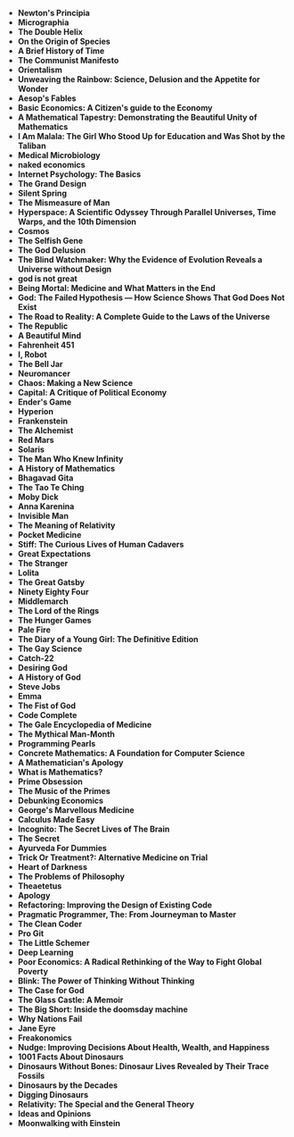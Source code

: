   <ul>
 <li><b><a target="_blank" href="https://github.com/manjunath5496/110-Good-Books-to-Read/blob/master/bk(1).pdf" style="text-decoration:none;">Newton's Principia</a></b></li>
  
<li><b><a target="_blank" href="https://github.com/manjunath5496/110-Good-Books-to-Read/blob/master/bk(2).pdf" style="text-decoration:none;">Micrographia </a></b></li>

<li><b><a target="_blank" href="https://github.com/manjunath5496/110-Good-Books-to-Read/blob/master/bk(3).pdf" style="text-decoration:none;">The Double Helix </a></b></li>
  
<li><b><a target="_blank" href="https://github.com/manjunath5496/110-Good-Books-to-Read/blob/master/bk(4).pdf" style="text-decoration:none;"> On the Origin of Species </a></b></li>
                               
  <li><b><a target="_blank" href="https://github.com/manjunath5496/110-Good-Books-to-Read/blob/master/bk(5).pdf" style="text-decoration:none;">A Brief History of Time </a></b></li>   

<li><b><a target="_blank" href="https://github.com/manjunath5496/110-Good-Books-to-Read/blob/master/bk(6).pdf" style="text-decoration:none;">The Communist Manifesto</a></b></li>
  
<li><b><a target="_blank" href="https://github.com/manjunath5496/110-Good-Books-to-Read/blob/master/bk(7).pdf" style="text-decoration:none;">Orientalism</a></b></li>

<li><b><a target="_blank" href="https://github.com/manjunath5496/110-Good-Books-to-Read/blob/master/bk(8).pdf" style="text-decoration:none;">Unweaving the Rainbow: Science, Delusion and the Appetite for Wonder</a></b></li>
  
<li><b><a target="_blank" href="https://github.com/manjunath5496/110-Good-Books-to-Read/blob/master/bk(9).pdf" style="text-decoration:none;">Aesop's Fables </a></b></li>

  
 <li><b><a target="_blank" href="https://github.com/manjunath5496/110-Good-Books-to-Read/blob/master/bn(1).pdf" style="text-decoration:none;">Basic Economics: A Citizen's guide to the Economy</a></b></li>
  
<li><b><a target="_blank" href="https://github.com/manjunath5496/110-Good-Books-to-Read/blob/master/bn(2).pdf" style="text-decoration:none;">A Mathematical Tapestry: Demonstrating the Beautiful Unity of Mathematics</a></b></li>

<li><b><a target="_blank" href="https://github.com/manjunath5496/110-Good-Books-to-Read/blob/master/bn(3).pdf" style="text-decoration:none;">I Am Malala: The Girl Who Stood Up for Education and Was Shot by the Taliban </a></b></li>
  
<li><b><a target="_blank" href="https://github.com/manjunath5496/110-Good-Books-to-Read/blob/master/bn(4).rar" style="text-decoration:none;"> Medical Microbiology</a></b></li>
                               
  <li><b><a target="_blank" href="https://github.com/manjunath5496/110-Good-Books-to-Read/blob/master/bn(5).pdf" style="text-decoration:none;">naked economics </a></b></li>   

<li><b><a target="_blank" href="https://github.com/manjunath5496/110-Good-Books-to-Read/blob/master/bn(6).pdf" style="text-decoration:none;">Internet Psychology: The Basics</a></b></li>
  
<li><b><a target="_blank" href="https://github.com/manjunath5496/110-Good-Books-to-Read/blob/master/bn(7).pdf" style="text-decoration:none;">The Grand Design</a></b></li>

<li><b><a target="_blank" href="https://github.com/manjunath5496/110-Good-Books-to-Read/blob/master/bn(8).pdf" style="text-decoration:none;">Silent Spring</a></b></li>
  
<li><b><a target="_blank" href="https://github.com/manjunath5496/110-Good-Books-to-Read/blob/master/bn(9).pdf" style="text-decoration:none;">The Mismeasure of Man </a></b></li>

   
 <li><b><a target="_blank" href="https://github.com/manjunath5496/110-Good-Books-to-Read/blob/master/bn(10).pdf" style="text-decoration:none;">Hyperspace: A Scientific Odyssey Through Parallel Universes, Time Warps, and the 10th Dimension</a></b></li>
  
<li><b><a target="_blank" href="https://github.com/manjunath5496/110-Good-Books-to-Read/blob/master/bn(11).pdf" style="text-decoration:none;">Cosmos</a></b></li>

<li><b><a target="_blank" href="https://github.com/manjunath5496/110-Good-Books-to-Read/blob/master/bn(12).pdf" style="text-decoration:none;">The Selfish Gene </a></b></li>
  
<li><b><a target="_blank" href="https://github.com/manjunath5496/110-Good-Books-to-Read/blob/master/bn(13).pdf" style="text-decoration:none;"> The God Delusion</a></b></li>
                               
  <li><b><a target="_blank" href="https://github.com/manjunath5496/110-Good-Books-to-Read/blob/master/bn(14).pdf" style="text-decoration:none;">The Blind Watchmaker: Why the Evidence of Evolution Reveals a Universe without Design </a></b></li>   

<li><b><a target="_blank" href="https://github.com/manjunath5496/110-Good-Books-to-Read/blob/master/bn(15).pdf" style="text-decoration:none;">god is not great</a></b></li>
  
<li><b><a target="_blank" href="https://github.com/manjunath5496/110-Good-Books-to-Read/blob/master/bn(16).pdf" style="text-decoration:none;">Being Mortal: Medicine and What Matters in the End</a></b></li>

<li><b><a target="_blank" href="https://github.com/manjunath5496/110-Good-Books-to-Read/blob/master/bn(17).pdf" style="text-decoration:none;">God: The Failed Hypothesis ― How Science Shows That God Does Not Exist </a></b></li>
  
<li><b><a target="_blank" href="https://github.com/manjunath5496/110-Good-Books-to-Read/blob/master/bn(18).pdf" style="text-decoration:none;">The Road to Reality: A Complete Guide to the Laws of the Universe </a></b></li>


 <li><b><a target="_blank" href="https://github.com/manjunath5496/110-Good-Books-to-Read/blob/master/bn(19).pdf" style="text-decoration:none;">The Republic</a></b></li>
  
<li><b><a target="_blank" href="https://github.com/manjunath5496/110-Good-Books-to-Read/blob/master/bn(20).pdf" style="text-decoration:none;">A Beautiful Mind</a></b></li>

<li><b><a target="_blank" href="https://github.com/manjunath5496/110-Good-Books-to-Read/blob/master/bn(21).pdf" style="text-decoration:none;">Fahrenheit 451  </a></b></li>
  
<li><b><a target="_blank" href="https://github.com/manjunath5496/110-Good-Books-to-Read/blob/master/bn(22).pdf" style="text-decoration:none;"> I, Robot</a></b></li>
                               
  <li><b><a target="_blank" href="https://github.com/manjunath5496/110-Good-Books-to-Read/blob/master/bn(23).pdf" style="text-decoration:none;">The Bell Jar </a></b></li>   

<li><b><a target="_blank" href="https://github.com/manjunath5496/110-Good-Books-to-Read/blob/master/bn(24).pdf" style="text-decoration:none;">Neuromancer</a></b></li>
  
<li><b><a target="_blank" href="https://github.com/manjunath5496/110-Good-Books-to-Read/blob/master/bn(25).pdf" style="text-decoration:none;">Chaos: Making a New Science</a></b></li>

<li><b><a target="_blank" href="https://github.com/manjunath5496/110-Good-Books-to-Read/blob/master/bn(26).pdf" style="text-decoration:none;">Capital: A Critique of Political Economy</a></b></li>
  
<li><b><a target="_blank" href="https://github.com/manjunath5496/110-Good-Books-to-Read/blob/master/bn(27).pdf" style="text-decoration:none;">Ender's Game</a></b></li>

   
 <li><b><a target="_blank" href="https://github.com/manjunath5496/110-Good-Books-to-Read/blob/master/bn(28).pdf" style="text-decoration:none;">Hyperion</a></b></li>
  
<li><b><a target="_blank" href="https://github.com/manjunath5496/110-Good-Books-to-Read/blob/master/bn(29).pdf" style="text-decoration:none;">Frankenstein</a></b></li>

<li><b><a target="_blank" href="https://github.com/manjunath5496/110-Good-Books-to-Read/blob/master/bn(30).pdf" style="text-decoration:none;">The Alchemist</a></b></li>
  
<li><b><a target="_blank" href="https://github.com/manjunath5496/110-Good-Books-to-Read/blob/master/bn(31).pdf" style="text-decoration:none;"> Red Mars</a></b></li>
                               
  <li><b><a target="_blank" href="https://github.com/manjunath5496/110-Good-Books-to-Read/blob/master/bn(32).pdf" style="text-decoration:none;">Solaris </a></b></li>   

<li><b><a target="_blank" href="https://github.com/manjunath5496/110-Good-Books-to-Read/blob/master/bn(33).pdf" style="text-decoration:none;">The Man Who Knew Infinity</a></b></li>
  
<li><b><a target="_blank" href="https://github.com/manjunath5496/110-Good-Books-to-Read/blob/master/bn(34).pdf" style="text-decoration:none;">A History of Mathematics</a></b></li>

<li><b><a target="_blank" href="https://github.com/manjunath5496/110-Good-Books-to-Read/blob/master/bn(35).pdf" style="text-decoration:none;">Bhagavad Gita </a></b></li>
  
<li><b><a target="_blank" href="https://github.com/manjunath5496/110-Good-Books-to-Read/blob/master/bn(36).pdf" style="text-decoration:none;">The Tao Te Ching </a></b></li>


 <li><b><a target="_blank" href="https://github.com/manjunath5496/110-Good-Books-to-Read/blob/master/bn(37).pdf" style="text-decoration:none;">Moby Dick</a></b></li>
  
<li><b><a target="_blank" href="https://github.com/manjunath5496/110-Good-Books-to-Read/blob/master/bn(38).pdf" style="text-decoration:none;">Anna Karenina</a></b></li>

<li><b><a target="_blank" href="https://github.com/manjunath5496/110-Good-Books-to-Read/blob/master/bn(39).pdf" style="text-decoration:none;">Invisible Man </a></b></li>
  
<li><b><a target="_blank" href="https://github.com/manjunath5496/110-Good-Books-to-Read/blob/master/bn(40).pdf" style="text-decoration:none;"> The Meaning of Relativity</a></b></li>
                               
  <li><b><a target="_blank" href="https://github.com/manjunath5496/110-Good-Books-to-Read/blob/master/bn(41).pdf" style="text-decoration:none;">Pocket Medicine</a></b></li>   

<li><b><a target="_blank" href="https://github.com/manjunath5496/110-Good-Books-to-Read/blob/master/bn(42).pdf" style="text-decoration:none;">Stiff: The Curious Lives of Human Cadavers</a></b></li>
  
<li><b><a target="_blank" href="https://github.com/manjunath5496/110-Good-Books-to-Read/blob/master/bn(43).pdf" style="text-decoration:none;">Great Expectations</a></b></li>

<li><b><a target="_blank" href="https://github.com/manjunath5496/110-Good-Books-to-Read/blob/master/bn(44).pdf" style="text-decoration:none;">The Stranger</a></b></li>
  
<li><b><a target="_blank" href="https://github.com/manjunath5496/110-Good-Books-to-Read/blob/master/bn(45).pdf" style="text-decoration:none;">Lolita </a></b></li>

   
 <li><b><a target="_blank" href="https://github.com/manjunath5496/110-Good-Books-to-Read/blob/master/bn(46).pdf" style="text-decoration:none;">The Great Gatsby</a></b></li>
  
<li><b><a target="_blank" href="https://github.com/manjunath5496/110-Good-Books-to-Read/blob/master/bn(47).pdf" style="text-decoration:none;">Ninety Eighty Four</a></b></li>

<li><b><a target="_blank" href="https://github.com/manjunath5496/110-Good-Books-to-Read/blob/master/bn(48).pdf" style="text-decoration:none;">Middlemarch</a></b></li>
  
<li><b><a target="_blank" href="https://github.com/manjunath5496/110-Good-Books-to-Read/blob/master/bn(49).pdf" style="text-decoration:none;"> The Lord of the Rings</a></b></li>
                               
  <li><b><a target="_blank" href="https://github.com/manjunath5496/110-Good-Books-to-Read/blob/master/bn(50).pdf" style="text-decoration:none;">The Hunger Games </a></b></li>   

<li><b><a target="_blank" href="https://github.com/manjunath5496/110-Good-Books-to-Read/blob/master/bn(51).pdf" style="text-decoration:none;">Pale Fire</a></b></li>
  
<li><b><a target="_blank" href="https://github.com/manjunath5496/110-Good-Books-to-Read/blob/master/bn(52).pdf" style="text-decoration:none;">The Diary of a Young Girl: The Definitive Edition</a></b></li>

<li><b><a target="_blank" href="https://github.com/manjunath5496/110-Good-Books-to-Read/blob/master/bn(53).pdf" style="text-decoration:none;">The Gay Science </a></b></li>
  
<li><b><a target="_blank" href="https://github.com/manjunath5496/110-Good-Books-to-Read/blob/master/bn(54).pdf" style="text-decoration:none;">Catch-22 </a></b></li>


 <li><b><a target="_blank" href="https://github.com/manjunath5496/110-Good-Books-to-Read/blob/master/bn(55).pdf" style="text-decoration:none;">Desiring God</a></b></li>
  
<li><b><a target="_blank" href="https://github.com/manjunath5496/110-Good-Books-to-Read/blob/master/bn(56).pdf" style="text-decoration:none;">A History of God</a></b></li>

<li><b><a target="_blank" href="https://github.com/manjunath5496/110-Good-Books-to-Read/blob/master/bn(57).pdf" style="text-decoration:none;">Steve Jobs </a></b></li>
  
<li><b><a target="_blank" href="https://github.com/manjunath5496/110-Good-Books-to-Read/blob/master/bn(58).pdf" style="text-decoration:none;"> Emma</a></b></li>
                               
  <li><b><a target="_blank" href="https://github.com/manjunath5496/110-Good-Books-to-Read/blob/master/bn(59).pdf" style="text-decoration:none;">The Fist of God</a></b></li>   

<li><b><a target="_blank" href="https://github.com/manjunath5496/110-Good-Books-to-Read/blob/master/bn(60).pdf" style="text-decoration:none;">Code Complete</a></b></li>
  
<li><b><a target="_blank" href="https://github.com/manjunath5496/110-Good-Books-to-Read/blob/master/bn(61).pdf" style="text-decoration:none;">The Gale Encyclopedia of Medicine</a></b></li>

<li><b><a target="_blank" href="https://github.com/manjunath5496/110-Good-Books-to-Read/blob/master/bn(62).pdf" style="text-decoration:none;">The Mythical Man-Month</a></b></li>
  
<li><b><a target="_blank" href="https://github.com/manjunath5496/110-Good-Books-to-Read/blob/master/bn(63).pdf" style="text-decoration:none;">Programming Pearls</a></b></li>

   
 <li><b><a target="_blank" href="https://github.com/manjunath5496/110-Good-Books-to-Read/blob/master/bn(64).pdf" style="text-decoration:none;">Concrete Mathematics: A Foundation for Computer Science</a></b></li>
  
<li><b><a target="_blank" href="https://github.com/manjunath5496/110-Good-Books-to-Read/blob/master/bn(65).pdf" style="text-decoration:none;">A Mathematician's Apology</a></b></li>

<li><b><a target="_blank" href="https://github.com/manjunath5496/110-Good-Books-to-Read/blob/master/bn(66).pdf" style="text-decoration:none;">What is Mathematics?</a></b></li>
  
<li><b><a target="_blank" href="https://github.com/manjunath5496/110-Good-Books-to-Read/blob/master/bn(67).pdf" style="text-decoration:none;"> Prime Obsession</a></b></li>
                               
  <li><b><a target="_blank" href="https://github.com/manjunath5496/110-Good-Books-to-Read/blob/master/bn(68).pdf" style="text-decoration:none;">The Music of the Primes</a></b></li>   

<li><b><a target="_blank" href="https://github.com/manjunath5496/110-Good-Books-to-Read/blob/master/bn(69).pdf" style="text-decoration:none;">Debunking Economics</a></b></li>
  
<li><b><a target="_blank" href="https://github.com/manjunath5496/110-Good-Books-to-Read/blob/master/bn(71).pdf" style="text-decoration:none;">George's Marvellous Medicine</a></b></li>

<li><b><a target="_blank" href="https://github.com/manjunath5496/110-Good-Books-to-Read/blob/master/bn(72).pdf" style="text-decoration:none;">Calculus Made Easy </a></b></li>
  
<li><b><a target="_blank" href="https://github.com/manjunath5496/110-Good-Books-to-Read/blob/master/bn(73).pdf" style="text-decoration:none;">Incognito: The Secret Lives of The Brain</a></b></li>

<li><b><a target="_blank" href="https://github.com/manjunath5496/110-Good-Books-to-Read/blob/master/bn(74).pdf" style="text-decoration:none;"> The Secret</a></b></li>
                               
  <li><b><a target="_blank" href="https://github.com/manjunath5496/110-Good-Books-to-Read/blob/master/bn(75).pdf" style="text-decoration:none;">Ayurveda For Dummies</a></b></li>   

<li><b><a target="_blank" href="https://github.com/manjunath5496/110-Good-Books-to-Read/blob/master/bn(76).pdf" style="text-decoration:none;">Trick Or Treatment?: Alternative Medicine on Trial</a></b></li>
  
<li><b><a target="_blank" href="https://github.com/manjunath5496/110-Good-Books-to-Read/blob/master/bn(77).pdf" style="text-decoration:none;">Heart of Darkness</a></b></li>

<li><b><a target="_blank" href="https://github.com/manjunath5496/110-Good-Books-to-Read/blob/master/bn(78).pdf" style="text-decoration:none;">The Problems of Philosophy</a></b></li>
  
<li><b><a target="_blank" href="https://github.com/manjunath5496/110-Good-Books-to-Read/blob/master/bn(79).pdf" style="text-decoration:none;">Theaetetus</a></b></li>

  
<li><b><a target="_blank" href="https://github.com/manjunath5496/110-Good-Books-to-Read/blob/master/bn(80).pdf" style="text-decoration:none;">Apology</a></b></li>

<li><b><a target="_blank" href="https://github.com/manjunath5496/110-Good-Books-to-Read/blob/master/bn(81).pdf" style="text-decoration:none;">Refactoring: Improving the Design of Existing Code</a></b></li>
  
<li><b><a target="_blank" href="https://github.com/manjunath5496/110-Good-Books-to-Read/blob/master/bn(82).pdf" style="text-decoration:none;">Pragmatic Programmer, The: From Journeyman to Master</a></b></li>

<li><b><a target="_blank" href="https://github.com/manjunath5496/110-Good-Books-to-Read/blob/master/bn(83).pdf" style="text-decoration:none;">The Clean Coder</a></b></li>
  
<li><b><a target="_blank" href="https://github.com/manjunath5496/110-Good-Books-to-Read/blob/master/bn(84).pdf" style="text-decoration:none;">Pro Git</a></b></li>

  
<li><b><a target="_blank" href="https://github.com/manjunath5496/110-Good-Books-to-Read/blob/master/bn(85).pdf" style="text-decoration:none;">The Little Schemer</a></b></li>

<li><b><a target="_blank" href="https://github.com/manjunath5496/110-Good-Books-to-Read/blob/master/bn(86).pdf" style="text-decoration:none;">Deep Learning</a></b></li>
  
<li><b><a target="_blank" href="https://github.com/manjunath5496/110-Good-Books-to-Read/blob/master/bn(87).pdf" style="text-decoration:none;">Poor Economics: A Radical Rethinking of the Way to Fight Global Poverty</a></b></li>


<li><b><a target="_blank" href="https://github.com/manjunath5496/110-Good-Books-to-Read/blob/master/bn(88).pdf" style="text-decoration:none;">Blink: The Power of Thinking Without Thinking</a></b></li>

<li><b><a target="_blank" href="https://github.com/manjunath5496/110-Good-Books-to-Read/blob/master/bn(89).pdf" style="text-decoration:none;">The Case for God</a></b></li>


<li><b><a target="_blank" href="https://github.com/manjunath5496/110-Good-Books-to-Read/blob/master/bn(90).pdf" style="text-decoration:none;">The Glass Castle: A Memoir</a></b></li>

  
<li><b><a target="_blank" href="https://github.com/manjunath5496/110-Good-Books-to-Read/blob/master/bn(91).pdf" style="text-decoration:none;">The Big Short: Inside the doomsday machine</a></b></li>


<li><b><a target="_blank" href="https://github.com/manjunath5496/110-Good-Books-to-Read/blob/master/bn(92).pdf" style="text-decoration:none;">Why Nations Fail</a></b></li>

<li><b><a target="_blank" href="https://github.com/manjunath5496/110-Good-Books-to-Read/blob/master/bn(93).pdf" style="text-decoration:none;">Jane Eyre</a></b></li>


<li><b><a target="_blank" href="https://github.com/manjunath5496/110-Good-Books-to-Read/blob/master/bn(94).pdf" style="text-decoration:none;">Freakonomics</a></b></li>



<li><b><a target="_blank" href="https://github.com/manjunath5496/110-Good-Books-to-Read/blob/master/bn(95).pdf" style="text-decoration:none;">Nudge: Improving Decisions About Health, Wealth, and Happiness</a></b></li>


<li><b><a target="_blank" href="https://github.com/manjunath5496/110-Good-Books-to-Read/blob/master/bn(96).pdf" style="text-decoration:none;">1001 Facts About Dinosaurs</a></b></li>


<li><b><a target="_blank" href="https://github.com/manjunath5496/110-Good-Books-to-Read/blob/master/bn(97).pdf" style="text-decoration:none;">Dinosaurs Without Bones: Dinosaur Lives Revealed by Their Trace Fossils</a></b></li>

<li><b><a target="_blank" href="https://github.com/manjunath5496/110-Good-Books-to-Read/blob/master/bn(98).pdf" style="text-decoration:none;">Dinosaurs by the Decades</a></b></li>


<li><b><a target="_blank" href="https://github.com/manjunath5496/110-Good-Books-to-Read/blob/master/bn(99).pdf" style="text-decoration:none;">Digging Dinosaurs</a></b></li>



<li><b><a target="_blank" href="https://github.com/manjunath5496/110-Good-Books-to-Read/blob/master/bn(100).pdf" style="text-decoration:none;">Relativity: The Special and the General Theory</a></b></li>


<li><b><a target="_blank" href="https://github.com/manjunath5496/110-Good-Books-to-Read/blob/master/bn(101).pdf" style="text-decoration:none;">Ideas and Opinions</a></b></li>



<li><b><a target="_blank" href="https://github.com/manjunath5496/110-Good-Books-to-Read/blob/master/bn(102).pdf" style="text-decoration:none;">Moonwalking with Einstein</a></b></li>
  

</ul>
